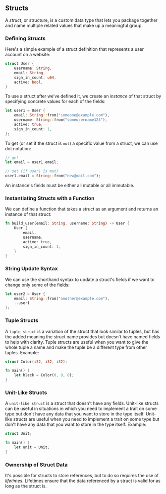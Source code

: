 ## Structs
A *struct*, or structure, is a custom data type that lets you package together and name multiple related values that make up a meaningful group.

### Defining Structs
Here's a simple example of a struct definition that represents a user account on a website:
```rust
struct User {
    username: String,
    email: String,
    sign_in_count: u64,
    active: bool,
}
```

To use a struct after we’ve defined it, we create an *instance* of that struct by specifying concrete values for each of the fields:
```Rust
let user1 = User {
    email: String::from("someone@example.com"),
    username: String::from("someusername123"),
    active: true,
    sign_in_count: 1,
};
```

To get (or set if the struct is `mut`) a specific value from a struct, we can use dot notation:
```Rust
// get
let email = user1.email;

// set (if user1 is mut)
user1.email = String::from("new@mail.com");
```

An instance's fields must be either all mutable or all immutable.

### Instantiating Structs with a Function
We can define a function that takes a struct as an argument and returns an instance of that struct:
```Rust
fn build_user(email: String, username: String) -> User {
    User {
        email,
        username,
        active: true,
        sign_in_count: 1,
    }
}
```

### String Update Syntax
We can use the shorthand syntax to update a struct's fields if we want to change only some of the fields:
```Rust
let user2 = User {
    email: String::from("another@example.com"),
    ..user1
};
```

### Tuple Structs
A `tuple struct` is a variation of the struct that look similar to tuples, but has the added meaning the struct name provides but doesn't have named fields to help with clarity. Tuple structs are useful when you want to give the whole tuple a name and make the tuple be a different type from other tuples.
Example:
```Rust
struct Color(i32, i32, i32);

fn main() {
    let black = Color(0, 0, 0);
}
```

### Unit-Like Structs
A `unit-like struct` is a struct that doesn't have any fields. Unit-like structs can be useful in situations in which you need to implement a trait on some type but don't have any data that you want to store in the type itself. Unit-like structs are useful when you need to implement a trait on some type but don't have any data that you want to store in the type itself.
Example:
```Rust
struct Unit;

fn main() {
    let unit = Unit;
}
```

### Ownership of Struct Data
It's possible for structs to store references, but to do so requires the use of *lifetimes*. Lifetimes ensure that the data referenced by a struct is valid for as long as the struct is.
